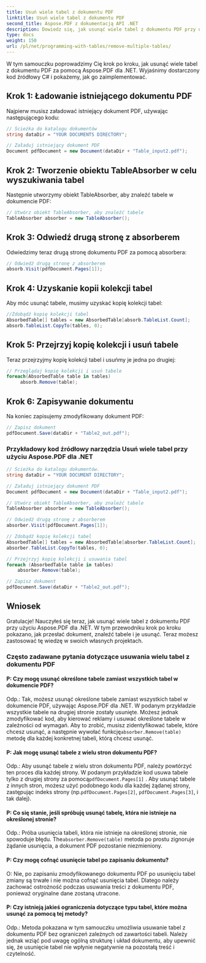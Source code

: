 ```yaml
---
title: Usuń wiele tabel z dokumentu PDF
linktitle: Usuń wiele tabel z dokumentu PDF
second_title: Aspose.PDF z dokumentacją API .NET
description: Dowiedz się, jak usunąć wiele tabel z dokumentu PDF przy użyciu Aspose.PDF dla .NET.
type: docs
weight: 150
url: /pl/net/programming-with-tables/remove-multiple-tables/
---
```

W tym samouczku poprowadzimy Cię krok po kroku, jak usunąć wiele tabel z dokumentu PDF za pomocą Aspose.PDF dla .NET. Wyjaśnimy dostarczony kod źródłowy C# i pokażemy, jak go zaimplementować.

## Krok 1: Ładowanie istniejącego dokumentu PDF
Najpierw musisz załadować istniejący dokument PDF, używając następującego kodu:

```csharp
// Ścieżka do katalogu dokumentów
string dataDir = "YOUR DOCUMENTS DIRECTORY";

// Załaduj istniejący dokument PDF
Document pdfDocument = new Document(dataDir + "Table_input2.pdf");
```

## Krok 2: Tworzenie obiektu TableAbsorber w celu wyszukiwania tabel
Następnie utworzymy obiekt TableAbsorber, aby znaleźć tabele w dokumencie PDF:

```csharp
// Utwórz obiekt TableAbsorber, aby znaleźć tabele
TableAbsorber absorber = new TableAbsorber();
```

## Krok 3: Odwiedź drugą stronę z absorberem
Odwiedzimy teraz drugą stronę dokumentu PDF za pomocą absorbera:

```csharp
// Odwiedź drugą stronę z absorberem
absorb.Visit(pdfDocument.Pages[1]);
```

## Krok 4: Uzyskanie kopii kolekcji tabel
Aby móc usunąć tabele, musimy uzyskać kopię kolekcji tabel:

```csharp
//Zdobądź kopię kolekcji tabel
AbsorbedTable[] tables = new AbsorbedTable[absorb.TableList.Count];
absorb.TableList.CopyTo(tables, 0);
```

## Krok 5: Przejrzyj kopię kolekcji i usuń tabele
Teraz przejrzyjmy kopię kolekcji tabel i usuńmy je jedna po drugiej:

```csharp
// Przeglądaj kopię kolekcji i usuń tabele
foreach(AbsorbedTable table in tables)
     absorb.Remove(table);
```

## Krok 6: Zapisywanie dokumentu
Na koniec zapisujemy zmodyfikowany dokument PDF:

```csharp
// Zapisz dokument
pdfDocument.Save(dataDir + "Table2_out.pdf");
```

### Przykładowy kod źródłowy narzędzia Usuń wiele tabel przy użyciu Aspose.PDF dla .NET

```csharp
// Ścieżka do katalogu dokumentów.
string dataDir = "YOUR DOCUMENT DIRECTORY";

// Załaduj istniejący dokument PDF
Document pdfDocument = new Document(dataDir + "Table_input2.pdf");

// Utwórz obiekt TableAbsorber, aby znaleźć tabele
TableAbsorber absorber = new TableAbsorber();

// Odwiedź drugą stronę z absorberem
absorber.Visit(pdfDocument.Pages[1]);

// Zdobądź kopię kolekcji tabel
AbsorbedTable[] tables = new AbsorbedTable[absorber.TableList.Count];
absorber.TableList.CopyTo(tables, 0);

// Przejrzyj kopię kolekcji i usuwania tabel
foreach (AbsorbedTable table in tables)
	absorber.Remove(table);

// Zapisz dokument
pdfDocument.Save(dataDir + "Table2_out.pdf");
```

## Wniosek
Gratulacje! Nauczyłeś się teraz, jak usunąć wiele tabel z dokumentu PDF przy użyciu Aspose.PDF dla .NET. W tym przewodniku krok po kroku pokazano, jak przesłać dokument, znaleźć tabele i je usunąć. Teraz możesz zastosować tę wiedzę w swoich własnych projektach.

### Często zadawane pytania dotyczące usuwania wielu tabel z dokumentu PDF

#### P: Czy mogę usunąć określone tabele zamiast wszystkich tabel w dokumencie PDF?

Odp.: Tak, możesz usunąć określone tabele zamiast wszystkich tabel w dokumencie PDF, używając Aspose.PDF dla .NET. W podanym przykładzie wszystkie tabele na drugiej stronie zostały usunięte. Możesz jednak zmodyfikować kod, aby kierować reklamy i usuwać określone tabele w zależności od wymagań. Aby to zrobić, musisz zidentyfikować tabele, które chcesz usunąć, a następnie wywołać funkcję`absorber.Remove(table)` metodę dla każdej konkretnej tabeli, którą chcesz usunąć.

#### P: Jak mogę usunąć tabele z wielu stron dokumentu PDF?

 Odp.: Aby usunąć tabele z wielu stron dokumentu PDF, należy powtórzyć ten proces dla każdej strony. W podanym przykładzie kod usuwa tabele tylko z drugiej strony za pomocą`pdfDocument.Pages[1]` . Aby usunąć tabele z innych stron, możesz użyć podobnego kodu dla każdej żądanej strony, zastępując indeks strony (np.`pdfDocument.Pages[2]`, `pdfDocument.Pages[3]`, i tak dalej).

#### P: Co się stanie, jeśli spróbuję usunąć tabelę, która nie istnieje na określonej stronie?

Odp.: Próba usunięcia tabeli, która nie istnieje na określonej stronie, nie spowoduje błędu. The`absorber.Remove(table)` metoda po prostu zignoruje żądanie usunięcia, a dokument PDF pozostanie niezmieniony.

#### P: Czy mogę cofnąć usunięcie tabel po zapisaniu dokumentu?

O: Nie, po zapisaniu zmodyfikowanego dokumentu PDF po usunięciu tabel zmiany są trwałe i nie można cofnąć usunięcia tabel. Dlatego należy zachować ostrożność podczas usuwania treści z dokumentu PDF, ponieważ oryginalne dane zostaną utracone.

#### P: Czy istnieją jakieś ograniczenia dotyczące typu tabel, które można usunąć za pomocą tej metody?

Odp.: Metoda pokazana w tym samouczku umożliwia usuwanie tabel z dokumentu PDF bez ograniczeń zależnych od zawartości tabeli. Należy jednak wziąć pod uwagę ogólną strukturę i układ dokumentu, aby upewnić się, że usunięcie tabel nie wpłynie negatywnie na pozostałą treść i czytelność.
